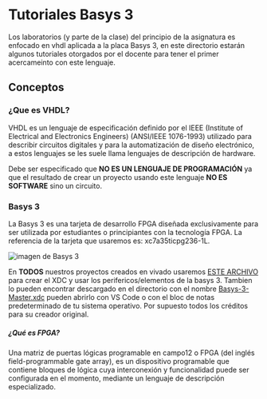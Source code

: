 # Tutoriales Basys 3

Los laboratorios (y parte de la clase) del principio de la asignatura es enfocado en vhdl aplicada a la placa Basys 3, en este directorio estarán algunos tutoriales otorgados por el docente para tener el primer acercameinto con este lenguaje.

## Conceptos 

### ¿Que es VHDL?

VHDL es un lenguaje de especificación definido por el IEEE (Institute of Electrical and Electronics Engineers) (ANSI/IEEE 1076-1993) utilizado para describir circuitos digitales y para la automatización de diseño electrónico, a estos lenguajes se les suele llama lenguajes de descripción de hardware. 

Debe ser especificado que **NO ES UN LENGUAJE DE PROGRAMACIÓN** ya que el resultado de crear un proyecto usando este lenguaje **NO ES SOFTWARE** sino un circuito. 

### Basys 3 

La Basys 3 es una tarjeta de desarrollo FPGA diseñada exclusivamente para ser utilizada por estudiantes o principiantes con la tecnología FPGA. La referencia de la tarjeta que usaremos es: xc7a35ticpg236-1L.

![imagen de Basys 3](https://i0.wp.com/suconel.com/wp-content/uploads/Basys3.jpg?fit=1000%2C755&ssl=1)

En **TODOS** nuestros proyectos creados en vivado usaremos [ESTE ARCHIVO](https://github.com/Digilent/Basys3/blob/master/Projects/XADC_Demo/src/constraints/Basys3_Master.xdc) para crear el XDC y usar los perifericos/elementos de la basys 3. Tambien lo pueden encontrar descargado en el directorio con el nombre [Basys-3-Master.xdc](00-TutorialesBasys3\Basys-3-Master.xdc) pueden abrirlo con VS Code o con el bloc de notas predeterminado de tu sistema operativo. Por supuesto todos los créditos para su creador original. 

##### ¿Qué es FPGA?

Una matriz de puertas lógicas programable en campo1​2​ o FPGA (del inglés field-programmable gate array), es un dispositivo programable que contiene bloques de lógica cuya interconexión y funcionalidad puede ser configurada en el momento, mediante un lenguaje de descripción especializado.
